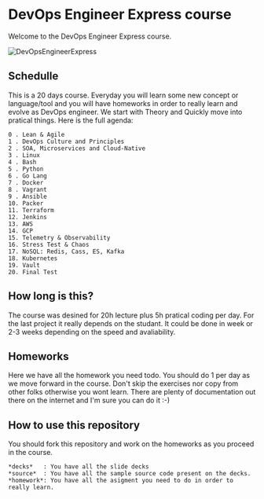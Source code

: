 # DevOps Engineer Express course

Welcome to the DevOps Engineer Express course.

![DevOpsEngineerExpress](https://github.com/diegopacheco/DevOpsEngineerExpress/blob/master/content.png "DevOps Engineer Express")

## Schedulle 

This is a 20 days course. Everyday you will learn some new concept or language/tool and you will have homeworks in order to really learn and evolve as DevOps engineer. We start with Theory and Quickly move into pratical things. Here is the full agenda:

```
0 . Lean & Agile
1 . DevOps Culture and Principles
2 . SOA, Microservices and Cloud-Native
3 . Linux
4 . Bash
5 . Python
6 . Go Lang
7 . Docker
8 . Vagrant
9 . Ansible
10. Packer
11. Terraform
12. Jenkins
13. AWS
14. GCP
15. Telemetry & Observability
16. Stress Test & Chaos
17. NoSQL: Redis, Cass, ES, Kafka
18. Kubernetes
19. Vault
20. Final Test
```

## How long is this?

The course was desined for 20h lecture plus 5h pratical coding per day. For the last project it really depends on the studant. It could be done in week or 2-3 weeks depending on the speed and avaliability. 

## Homeworks

Here we have all the homework you need todo. You should do 1 per day as we move forward in the course. Don't skip the exercises nor copy from other folks otherwise you wont learn. There are plenty of documentation out there on the internet and I'm sure you can do it :-)

## How to use this repository

You should fork this repository and work on the homeworks as you proceed in the course.

```
*decks*   : You have all the slide decks
*source*  : You have all the sample source code present on the decks.
*homework*: You have all the asigment you need to do in order to really learn.
```
